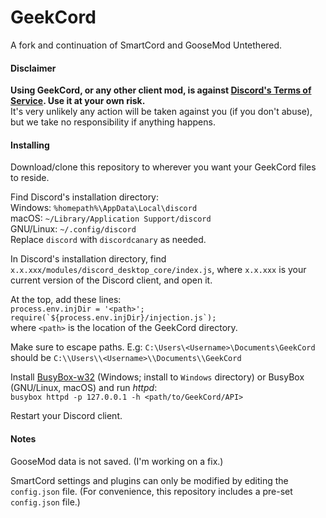 # GeekCord
A fork and continuation of SmartCord and GooseMod Untethered.

#### Disclaimer
**Using GeekCord, or any other client mod, is against [Discord's Terms of Service](https://discordapp.com/terms). Use it at your own risk.**\
It's very unlikely any action will be taken against you (if you don't abuse), but we take no responsibility if anything happens.

#### Installing
Download/clone this repository to wherever you want your GeekCord files to reside.

Find Discord's installation directory:\
Windows: `%homepath%\AppData\Local\discord`\
macOS: `~/Library/Application Support/discord`\
GNU/Linux: `~/.config/discord`\
Replace `discord` with `discordcanary` as needed.

In Discord's installation directory, find `x.x.xxx/modules/discord_desktop_core/index.js`, where `x.x.xxx` is your current version of the Discord client, and open it.

At the top, add these lines:\
`process.env.injDir = '<path>';`\
``require(`${process.env.injDir}/injection.js`);``\
where `<path>` is the location of the GeekCord directory.

Make sure to escape paths. E.g: `C:\Users\<Username>\Documents\GeekCord` should be `C:\\Users\\<Username>\\Documents\\GeekCord`

Install [BusyBox-w32](https://frippery.org/busybox) (Windows; install to `Windows` directory) or BusyBox (GNU/Linux, macOS) and run *httpd*:\
`busybox httpd -p 127.0.0.1 -h <path/to/GeekCord/API>`

Restart your Discord client.

#### Notes
GooseMod data is not saved. (I'm working on a fix.)

SmartCord settings and plugins can only be modified by editing the `config.json` file. (For convenience, this repository includes a pre-set `config.json` file.)
